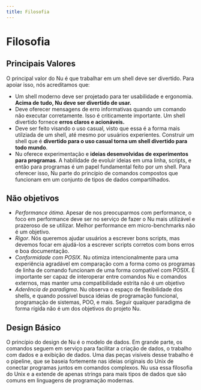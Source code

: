 ```yaml
---
title: Filosofia
---
```


# Filosofia

## Principais Valores

O principal valor do Nu é que trabalhar em um shell deve ser divertido. Para apoiar isso, nós acreditamos que:

- Um shell moderno deve ser projetado para ter usabilidade e ergonomia. **Acima de tudo, Nu deve ser divertido de usar.**
- Deve oferecer mensagens de erro informativas quando um comando não executar corretamente. Isso é criticamente importante. Um shell divertido fornece **erros claros e acionáveis.**
- Deve ser feito visando o uso casual, visto que essa é a forma mais utilziada de um shell, até mesmo por usuários experientes. Construir um shell que é **divertido para o uso casual torna um shell divertido para todo mundo**.
- Nu oferece experimentação e **ideias desenvolvidas de experimentos para programas**. A habilidade de evoluir ideias em uma linha, scripts, e então para programas é um papel fundamental feito por um shell. Para oferecer isso, Nu parte do princípio de comandos compostos que funcionam em um conjunto de tipos de dados compartilhados.

## Não objetivos

- _Performance ótima_. Apesar de nos preocuparmos com performance, o foco em performance deve ser no serviço de fazer o Nu mais utilizável e prazeroso de se utilizar. Melhor performance em micro-benchmarks não é um objetivo.
- _Rigor_. Nós queremos ajudar usuários a escrever bons scripts, mas devemos focar em ajudá-los a escrever scripts corretos com bons erros e boa documentação.
- _Conformidade com POSIX_. Nu otimiza intencionalmente para uma experiência agradável em comparação com a forma como os programas de linha de comando funcionam de uma forma compatível com POSIX. É importante ser capaz de interoperar entre comandos Nu e comandos externos, mas manter uma compatibilidade estrita não é um objetivo
- _Aderência de paradigma_. Nu observa o espaço de flexibilidade dos shells, e quando possível busca ideias de programação funcional, programação de sistemas, POO, e mais. Seguir qualquer paradigma de forma rígida não é um dos objetivos do projeto Nu.

## Design Básico

O princípio do design de Nu é o modelo de dados. Em grande parte, os comandos seguem em serviço para facilitar a criação de dados, o trabalho com dados e a exibição de dados. Uma das peças visíveis desse trabalho é o pipeline, que se baseia fortemente nas ideias originais do Unix de conectar programas juntos em comandos complexos. Nu usa essa filosofia do Unix e a extende de apenas strings para mais tipos de dados que são comuns em linguagens de programação modernas.
